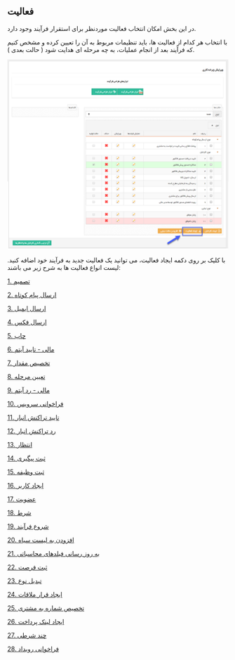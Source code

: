 ﻿## فعالیت



در این بخش امکان انتخاب فعالیت موردنظر برای استقرار فرآیند وجود دارد.

با انتخاب هر کدام از فعالیت ها، باید تنظیمات مربوط به آن را تعیین کرده و مشخص کنیم که فرآیند بعد از انجام عملیات، به چه مرحله ای هدایت شود ( حالت بعدی ).

![](Activity.png)


با کلیک بر روی دکمه ایجاد فعالیت، می توانید یک فعالیت جدید به فرآیند خود اضافه کنید. لیست انواع فعالیت ها به شرح زیر می باشند:


[1.  تصمیم](https://github.com/1stco/PayamGostarDocs/blob/master/help%202.5.4/Settings/Personalization-crm/Overview/Process-design/Create-a-work-cycle/Activity/Decision/Decision.md)

[2.  ارسال پیام کوتاه](https://github.com/1stco/PayamGostarDocs/blob/master/help%202.5.4/Settings/Personalization-crm/Overview/Process-design/Create-a-work-cycle/Activity/Send%20SMS%2C%20email/send-sms/send-sms.md)

[3.  ارسال ایمیل](https://github.com/1stco/PayamGostarDocs/blob/master/help%202.5.4/Settings/Personalization-crm/Overview/Process-design/Create-a-work-cycle/Activity/Send%20SMS%2C%20email/send-email/send-email.md)

[4.  ارسال فکس](https://github.com/1stco/PayamGostarDocs/blob/master/help%202.5.4/Settings/Personalization-crm/Overview/Process-design/Create-a-work-cycle/Activity/Send%20SMS%2C%20email/send-email/send-email.md)

[5.  چاپ](https://github.com/1stco/PayamGostarDocs/blob/master/help%202.5.4/Settings/Personalization-crm/Overview/Process-design/Create-a-work-cycle/Activity/Send%20SMS%2C%20email/print-send/print-send.md)

[6. مالی - تایید آیتم](https://github.com/1stco/PayamGostarDocs/blob/master/help%202.5.4/Settings/Personalization-crm/Overview/Process-design/Create-a-work-cycle/Activity/taid-rad-item/taid-rad-item.md)

[7. تخصیص مقدار](https://github.com/1stco/PayamGostarDocs/blob/master/help%202.5.4/Settings/Personalization-crm/Overview/Process-design/Create-a-work-cycle/Activity/Allocate-the-amount/Allocate-the-amount.md)

[8. تعیین مرحله](https://github.com/1stco/PayamGostarDocs/blob/master/help%202.5.4/Settings/Personalization-crm/Overview/Process-design/Create-a-work-cycle/Activity/Determining-the-stage/Determining-the-stage.md)

[9. مالی - رد آیتم](https://github.com/1stco/PayamGostarDocs/blob/master/help%202.5.4/Settings/Personalization-crm/Overview/Process-design/Create-a-work-cycle/Activity/taid-rad-item/taid-rad-item.md)

[10. فراخوانی سرویس](https://github.com/1stco/PayamGostarDocs/blob/master/help%202.5.4/Settings/Personalization-crm/Overview/Process-design/Create-a-work-cycle/Activity/Call-service/Call-service.md)

[11. تایید تراکنش انبار](https://github.com/1stco/PayamGostarDocs/blob/master/help%202.5.4/Settings/Personalization-crm/Overview/Process-design/Create-a-work-cycle/Activity/Call-service/Call-service.md)

[12. رد تراکنش انبار](https://github.com/1stco/PayamGostarDocs/blob/master/help%202.5.4/Settings/Personalization-crm/Overview/Process-design/Create-a-work-cycle/Activity/taid-rad-anbar/taid-rad-anbar.md)

[13. انتظار](https://github.com/1stco/PayamGostarDocs/blob/master/help%202.5.4/Settings/Personalization-crm/Overview/Process-design/Create-a-work-cycle/Activity/Waiting/Waiting.md)

[14. ثبت پیگیری](https://github.com/1stco/PayamGostarDocs/blob/master/help%202.5.4/Settings/Personalization-crm/Overview/Process-design/Create-a-work-cycle/Activity/Keep-trackof-tracking/Keep-trackof-tracking.md)

[15. ثبت وظیفه](https://github.com/1stco/PayamGostarDocs/blob/master/help%202.5.4/Settings/Personalization-crm/Overview/Process-design/Create-a-work-cycle/Activity/Job-registration/Job-registration.md)

[16. ایجاد کاربر](https://github.com/1stco/PayamGostarDocs/blob/master/help%202.5.4/Settings/Personalization-crm/Overview/Process-design/Create-a-work-cycle/Activity/Create-a-user/Create-a-user.md)

[17. عضویت](https://github.com/1stco/PayamGostarDocs/blob/master/help%202.5.4/Settings/Personalization-crm/Overview/Process-design/Create-a-work-cycle/Activity/Membership/Membership.md)

[18. شرط](https://github.com/1stco/PayamGostarDocs/blob/master/help%202.5.4/Settings/Personalization-crm/Overview/Process-design/Create-a-work-cycle/Activity/Condition/Condition.md)

[19. شروع فرآیند](https://github.com/1stco/PayamGostarDocs/blob/master/help%202.5.4/Settings/Personalization-crm/Overview/Process-design/Create-a-work-cycle/Activity/Start-the-process/Start-the-process.md)

[20. افزودن به لیست سیاه](https://github.com/1stco/PayamGostarDocs/blob/master/help2.5.4/Settings/Personalization-crm/Overview/Process-design/Create-a-work-cycle/Activity/Ad-to-blacklist/Ad-to-blacklist.md)

[21. به روز رسانی فیلدهای محاسباتی](https://github.com/1stco/PayamGostarDocs/blob/master/help%202.5.4/Settings/Personalization-crm/Overview/Process-design/Create-a-work-cycle/Activity/Computer-field-update/Computer-field-update.md)

[22. ثبت فرصت](https://github.com/1stco/PayamGostarDocs/blob/master/help%202.5.4/Settings/Personalization-crm/Overview/Process-design/Create-a-work-cycle/Activity/Register-Opportunity/Register-Opportunity.md)

[23. تبدیل نوع](https://github.com/1stco/PayamGostarDocs/blob/master/help%202.5.4/Settings/Personalization-crm/Overview/Process-design/Create-a-work-cycle/Activity/Convert-type/Convert-type.md)

[24. ایجاد قرار ملاقات](https://github.com/1stco/PayamGostarDocs/blob/master/help%202.5.4/Settings/Personalization-crm/Overview/Process-design/Create-a-work-cycle/Activity/Make-appointments/Make-appointments.md)

[25. تخصیص شماره به مشتری](https://github.com/1stco/PayamGostarDocs/blob/master/help%202.5.4/Settings/Personalization-crm/Overview/Process-design/Create-a-work-cycle/Activity/Allocation-of-customer-number/Allocation-of-customer-number.md)

[26. ایجاد لینک پرداخت](https://github.com/1stco/PayamGostarDocs/blob/master/help%202.5.4/Settings/Personalization-crm/Overview/Process-design/Create-a-work-cycle/Activity/ijad-link-pardakht/ijad-link-pardakht.md)

[27. چند شرطی](https://github.com/1stco/PayamGostarDocs/blob/master/help%202.5.4/Settings/Personalization-crm/Overview/Process-design/Create-a-work-cycle/Activity/Conditional-decision/Conditional-decision.md)

[28. فراخوانی رویداد](https://github.com/1stco/PayamGostarDocs/blob/master/help%202.5.4/Settings/Personalization-crm/Overview/Process-design/Create-a-work-cycle/Activity/Call-the-event/Call-the-event.md)   

